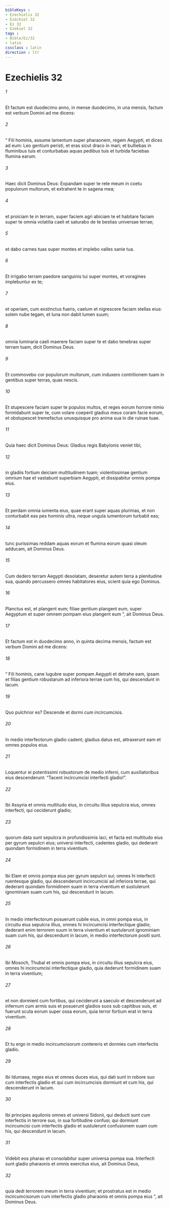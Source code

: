 ```yaml
---
bibleKeys : 
- Ezechielis 32
- Ézéchiel 32
- Ez 32
- Ezekiel 32
tags : 
- Bible/Ez/32
- latin
cssclass : latin
direction : ltr
---
```


# Ezechielis 32

###### 1
Et factum est duodecimo anno, in mense duodecimo, in una mensis, factum est verbum Domini ad me dicens: 
###### 2
“ Fili hominis, assume lamentum super pharaonem, regem Aegypti, et dices ad eum: Leo gentium peristi, et eras sicut draco in mari; et bulliebas in fluminibus tuis et conturbabas aquas pedibus tuis et turbida faciebas flumina earum.
###### 3
Haec dicit Dominus Deus: Expandam super te rete meum in coetu populorum multorum, et extrahent te in sagena mea;
###### 4
et proiciam te in terram, super faciem agri abiciam te et habitare faciam super te omnia volatilia caeli et saturabo de te bestias universae terrae;
###### 5
et dabo carnes tuas super montes et implebo valles sanie tua.
###### 6
Et irrigabo terram paedore sanguinis tui super montes, et voragines implebuntur ex te;
###### 7
et operiam, cum exstinctus fueris, caelum et nigrescere faciam stellas eius: solem nube tegam, et luna non dabit lumen suum;
###### 8
omnia luminaria caeli maerere faciam super te et dabo tenebras super terram tuam, dicit Dominus Deus.
###### 9
Et commovebo cor populorum multorum, cum induxero contritionem tuam in gentibus super terras, quas nescis. 
###### 10
Et stupescere faciam super te populos multos, et reges eorum horrore nimio formidabunt super te, cum volare coeperit gladius meus coram facie eorum, et obstupescet tremefactus unusquisque pro anima sua in die ruinae tuae. 
###### 11
Quia haec dicit Dominus Deus: Gladius regis Babylonis veniet tibi,
###### 12
in gladiis fortium deiciam multitudinem tuam; violentissimae gentium omnium hae et vastabunt superbiam Aegypti, et dissipabitur omnis pompa eius.
###### 13
Et perdam omnia iumenta eius, quae erant super aquas plurimas, et non conturbabit eas pes hominis ultra, neque ungula iumentorum turbabit eas;
###### 14
tunc purissimas reddam aquas eorum et flumina eorum quasi oleum adducam, ait Dominus Deus.
###### 15
Cum dedero terram Aegypti desolatam, deseretur autem terra a plenitudine sua, quando percussero omnes habitatores eius, scient quia ego Dominus.
###### 16
Planctus est, et plangent eum; filiae gentium plangent eum, super Aegyptum et super omnem pompam eius plangent eum ”, ait Dominus Deus.
###### 17
Et factum est in duodecimo anno, in quinta decima mensis, factum est verbum Domini ad me dicens: 
###### 18
“ Fili hominis, cane lugubre super pompam Aegypti et detrahe eam, ipsam et filias gentium robustarum ad inferiora terrae cum his, qui descendunt in lacum.
###### 19
Quo pulchrior es? Descende et dormi cum incircumcisis.
###### 20
In medio interfectorum gladio cadent; gladius datus est, attraxerunt eam et omnes populos eius. 
###### 21
Loquentur ei potentissimi robustorum de medio inferni, cum auxiliatoribus eius descenderunt: “Tacent incircumcisi interfecti gladio!”.
###### 22
Ibi Assyria et omnis multitudo eius, in circuitu illius sepulcra eius, omnes interfecti, qui ceciderunt gladio; 
###### 23
quorum data sunt sepulcra in profundissimis laci, et facta est multitudo eius per gyrum sepulcri eius; universi interfecti, cadentes gladio, qui dederant quondam formidinem in terra viventium.
###### 24
Ibi Elam et omnis pompa eius per gyrum sepulcri sui; omnes hi interfecti ruentesque gladio, qui descenderunt incircumcisi ad inferiora terrae, qui dederant quondam formidinem suam in terra viventium et sustulerunt ignominiam suam cum his, qui descendunt in lacum. 
###### 25
In medio interfectorum posuerunt cubile eius, in omni pompa eius, in circuitu eius sepulcra illius, omnes hi incircumcisi interfectique gladio; dederant enim terrorem suum in terra viventium et sustulerunt ignominiam suam cum his, qui descendunt in lacum, in medio interfectorum positi sunt.
###### 26
Ibi Mosoch, Thubal et omnis pompa eius, in circuitu illius sepulcra eius, omnes hi incircumcisi interfectique gladio, quia dederunt formidinem suam in terra viventium; 
###### 27
et non dormient cum fortibus, qui ceciderunt a saeculo et descenderunt ad infernum cum armis suis et posuerunt gladios suos sub capitibus suis, et fuerunt scuta eorum super ossa eorum, quia terror fortium erat in terra viventium. 
###### 28
Et tu ergo in medio incircumcisorum contereris et dormies cum interfectis gladio.
###### 29
Ibi Idumaea, reges eius et omnes duces eius, qui dati sunt in robore suo cum interfectis gladio et qui cum incircumcisis dormiunt et cum his, qui descenderunt in lacum.
###### 30
Ibi principes aquilonis omnes et universi Sidonii, qui deducti sunt cum interfectis in terrore suo, in sua fortitudine confusi; qui dormiunt incircumcisi cum interfectis gladio et sustulerunt confusionem suam cum his, qui descendunt in lacum.
###### 31
Videbit eos pharao et consolabitur super universa pompa sua. Interfecti sunt gladio pharaonis et omnis exercitus eius, ait Dominus Deus, 
###### 32
quia dedi terrorem meum in terra viventium; et prostratus est in medio incircumcisorum cum interfectis gladio pharaonis et omnis pompa eius ”, ait Dominus Deus.
